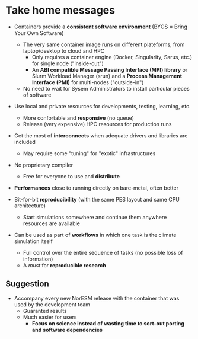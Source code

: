 # Take home messages

- Containers provide a **consistent software environment** (BYOS = Bring Your Own Software)
	- The very same container image runs on different plateforms, from laptop/desktop to cloud and HPC
		- Only requires a container engine (Docker, Singularity, Sarus, etc.) for single node ("inside-out")
		- An **ABI compatible Message Passing Interface (MPI) library** 
		 or Slurm Workload Manager (srun) and a **Process Management Interface (PMI)** for multi-nodes ("outside-in")
	- No need to wait for Sysem Administrators to install particular pieces of software

- Use local and private resources for developments, testing, learning, etc.
	- More confortable and **responsive** (no queue) 
	- Release (very expensive) HPC resources for production runs

- Get the most of **interconnects** when adequate drivers and libraries are included
	- May require some "tuning" for "exotic" infrastructures

- No proprietary compiler
	- Free for everyone to use and **distribute**

- **Performances** close to running directly on bare-metal, often better
- Bit-for-bit **reproducibility** (with the same PES layout and same CPU architecture)
	- Start simulations somewhere and continue them anywhere resources are available

- Can be used as part of **workflows** in which one task is the climate simulation itself
	- Full control over the entire sequence of tasks (no possible loss of information)
	- A *must* for **reproducible research**

## Suggestion

- Accompany every new NorESM release with the container that was used by the development team
	- Guaranted results
	- Much easier for users
		- **Focus on science instead of wasting time to sort-out porting and software dependencies**
